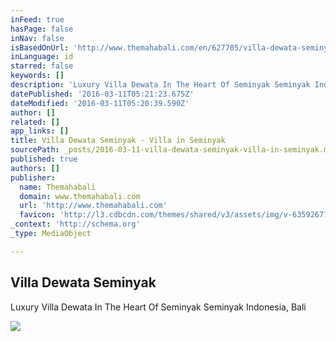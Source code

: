 ```yaml
---
inFeed: true
hasPage: false
inNav: false
isBasedOnUrl: 'http://www.themahabali.com/en/627705/villa-dewata-seminyak'
inLanguage: id
starred: false
keywords: []
description: 'Luxury Villa Dewata In The Heart Of Seminyak Seminyak Indonesia, Bali'
datePublished: '2016-03-11T05:21:23.675Z'
dateModified: '2016-03-11T05:20:39.590Z'
author: []
related: []
app_links: []
title: Villa Dewata Seminyak - Villa in Seminyak
sourcePath: _posts/2016-03-11-villa-dewata-seminyak-villa-in-seminyak.md
published: true
authors: []
publisher:
  name: Themahabali
  domain: www.themahabali.com
  url: 'http://www.themahabali.com'
  favicon: 'http://l3.cdbcdn.com/themes/shared/v3/assets/img/v-635926770992479107/nonicon.ico?f=18'
_context: 'http://schema.org'
_type: MediaObject

---
```

<article style=""><h1>Villa Dewata Seminyak</h1><p>Luxury Villa Dewata In The Heart Of Seminyak Seminyak Indonesia, Bali</p><img src="https://s3-us-west-2.amazonaws.com/the-grid-img/p/141dbedfb8b7a23148fcb13c82a0f761e3501b20.jpg" /></article>